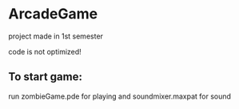 # ArcadeGame
<p>project made in 1st semester</p>
<p>code is not optimized!</p>
<h2>To start game:</h2>
<p>run zombieGame.pde for playing and soundmixer.maxpat for sound</p>
